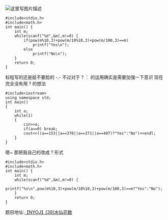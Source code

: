 ![这里写图片描述](http://img.blog.csdn.net/20160120194403816)

```
#include<stdio.h>
#include<math.h>
int main() {
	int m;
	while(scanf("%d",&m),m!=0) {
		if(pow(m%10,3)+pow(m/10%10,3)+pow(m/100,3)==m)
			printf("Yes\n");
		else
			printf("No\n");
	}
	return 0;
}

```

标程写的还是挺不要脸的
-.-
不过对于 ? ：
的运用确实是需要加强一下意识
现在完全没有用 ? 的想法
```
#include<iostream>
using namespace std;
int main()
{
	int a;
	while(1)
	{
		cin>>a;
		if(a==0) break;
		cout<<((a==153||a==370||a==371||a==407)?"Yes":"No")<<endl;
	}
}
```

嗯~
那把我自己的改成 ? 形式

```
#include<stdio.h>
#include<math.h>
int main() {
	int m;
	while(scanf("%d",&m),m!=0) {
	printf("%s\n",pow(m%10,3)+pow(m/10%10,3)+pow(m/100,3)==m?"Yes":"No");
	}
	return 0;
}
```

题目地址:[【NYOJ】[39]水仙花数](http://acm.nyist.edu.cn/JudgeOnline/problem.php?pid=39)